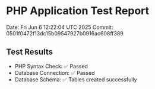 # PHP Application Test Report
Date: Fri Jun  6 12:22:04 UTC 2025
Commit: 0501f0472f13dc15b09547927b0916ac608ff389

## Test Results
- PHP Syntax Check: ✅ Passed
- Database Connection: ✅ Passed
- Database Schema: ✅ Tables created successfully
